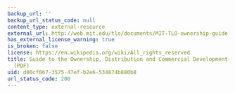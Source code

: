 ```yaml
---
backup_url: ''
backup_url_status_code: null
content_type: external-resource
external_url: http://web.mit.edu/tlo/documents/MIT-TLO-ownership-guide.pdf
has_external_license_warning: true
is_broken: false
license: https://en.wikipedia.org/wiki/All_rights_reserved
title: Guide to the Ownership, Distribution and Commercial Development of MIT Technology
  (PDF)
uid: d00cf067-3575-47ef-b2e6-534874b880b8
url_status_code: 200
---
```

